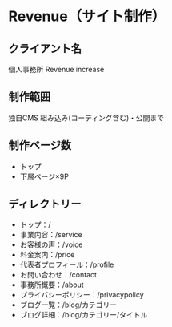# Revenue（サイト制作）

## クライアント名
個人事務所 Revenue increase

## 制作範囲
独自CMS 組み込み(コーディング含む)・公開まで

## 制作ページ数
* トップ
* 下層ページ×9P

## ディレクトリー
* トップ：/
* 事業内容：/service
* お客様の声：/voice
* 料金案内：/price
* 代表者プロフィール：/profile
* お問い合わせ：/contact
* 事務所概要：/about
* プライバシーポリシー：/privacypolicy
* ブログ一覧：/blog/カテゴリー
* ブログ詳細：/blog/カテゴリー/タイトル
